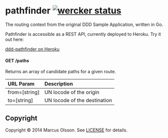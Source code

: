 pathfinder [![wercker status](https://app.wercker.com/status/b8863587e0a6ae46fe3c508732392e09/s "wercker status")](https://app.wercker.com/project/bykey/b8863587e0a6ae46fe3c508732392e09)
==========

The routing context from the original DDD Sample Application, written in Go.

Pathfinder is accessible as a REST API, currently deployed to Heroku. Try it out here:

[ddd-pathfinder on Heroku](http://ddd-pathfinder.herokuapp.com/paths?from=SESTO&to=CNHKG)

#### GET /paths
Returns an array of candidate paths for a given route.

| URL Param | Description |
|:----------|:------------|
|from=[string]|UN locode of the origin|
|to=[string]|UN locode of the destination|

## Copyright

Copyright © 2014 Marcus Olsson. See [LICENSE](LICENSE) for details.
